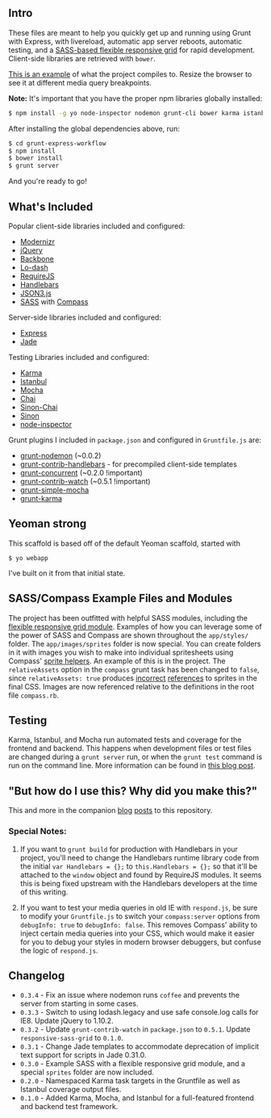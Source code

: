 ## Intro

These files are meant to help you quickly get up and running using Grunt with Express, with livereload, automatic app server reboots, automatic testing, and a [SASS-based flexible responsive grid](https://github.com/appleYaks/responsive-sass-grid) for rapid development. Client-side libraries are retrieved with `bower`.

[This is an example](http://davidarvelo.com/e/workflow/) of what the project compiles to. Resize the browser to see it at different media query breakpoints.

**Note:** It's important that you have the proper npm libraries globally installed:

```bash
$ npm install -g yo node-inspector nodemon grunt-cli bower karma istanbul
```

After installing the global dependencies above, run:

```bash
$ cd grunt-express-workflow
$ npm install
$ bower install
$ grunt server
```

And you're ready to go!

## What's Included

Popular client-side libraries included and configured:

* [Modernizr](http://modernizr.com/)
* [jQuery](http://jquery.com/)
* [Backbone](http://backbonejs.org)
* [Lo-dash](http://lodash.com/)
* [RequireJS](http://requirejs.org)
* [Handlebars](http://handlebarsjs.com/)
* [JSON3.js](http://bestiejs.github.io/json3/)
* [SASS](http://sass-lang.com/) with [Compass](http://compass-style.org/)

Server-side libraries included and configured:

* [Express](http://expressjs.com/)
* [Jade](http://jade-lang.com/)

Testing Libraries included and configured:

* [Karma](http://karma-runner.github.io/)
* [Istanbul](https://github.com/gotwarlost/istanbul)
* [Mocha](http://visionmedia.github.io/mocha/)
* [Chai](http://chaijs.com/)
* [Sinon-Chai](https://github.com/domenic/sinon-chai)
* [Sinon](http://sinonjs.org/)
* [node-inspector](https://github.com/dannycoates/node-inspector)

Grunt plugins I included in `package.json` and configured in `Gruntfile.js` are:

* [grunt-nodemon](https://github.com/ChrisWren/grunt-nodemon) (~0.0.2)
* [grunt-contrib-handlebars](https://github.com/gruntjs/grunt-contrib-handlebars/) - for precompiled client-side templates
* [grunt-concurrent](https://github.com/sindresorhus/grunt-concurrent) (~0.2.0 !important)
* [grunt-contrib-watch](https://github.com/gruntjs/grunt-contrib-watch) (~0.5.1 !important)
* [grunt-simple-mocha](https://github.com/yaymukund/grunt-simple-mocha)
* [grunt-karma](https://github.com/karma-runner/grunt-karma)

## Yeoman strong

This scaffold is based off of the default Yeoman scaffold, started with

`$ yo webapp`

I've built on it from that initial state.

## SASS/Compass Example Files and Modules

The project has been outfitted with helpful SASS modules, including the [flexible responsive grid module](https://github.com/appleYaks/responsive-sass-grid). Examples of how you can leverage some of the power of SASS and Compass are shown throughout the `app/styles/` folder. The `app/images/sprites` folder is now special. You can create folders in it with images you wish to make into individual spritesheets using Compass' [sprite helpers](http://compass-style.org/help/tutorials/spriting/). An example of this is in the project. The `relativeAssets` option in the `compass` grunt task has been changed to `false`, since `relativeAssets: true` produces [incorrect](https://gist.github.com/passy/5270050) [references](https://github.com/yeoman/yeoman/issues/419) to sprites in the final CSS. Images are now referenced relative to the definitions in the root file `compass.rb`.

## Testing

Karma, Istanbul, and Mocha run automated tests and coverage for the frontend and backend. This happens when development files or test files are changed during a `grunt server` run, or when the `grunt test` command is run on the command line. More information can be found in [this blog post](http://arvelocity.com/2013/07/02/running-an-express-server-with-grunt-and-yeoman-part-3/).

## "But how do I use this? Why did you make this?"

This and more in the companion [blog](http://arvelocity.com/2013/05/30/running-an-express-server-with-grunt-and-yeoman-part-2/) [posts](http://arvelocity.com/2013/07/02/running-an-express-server-with-grunt-and-yeoman-part-3/) to this repository.

### Special Notes:

1. If you want to `grunt build` for production with Handlebars in your project, you'll need to change the Handlebars runtime library code from the initial `var Handlebars = {};` to `this.Handlebars = {};` so that it'll be attached to the `window` object and found by RequireJS modules. It seems this is being fixed upstream with the Handlebars developers at the time of this writing.

2. If you want to test your media queries in old IE with `respond.js`, be sure to modify your `Gruntfile.js` to switch your `compass:server` options from `debugInfo: true` to `debugInfo: false`. This removes Compass' ability to inject certain media queries into your CSS, which would make it easier for you to debug your styles in modern browser debuggers, but confuse the logic of `respond.js`.

## Changelog

* `0.3.4` - Fix an issue where nodemon runs `coffee` and prevents the server from starting in some cases.
* `0.3.3` - Switch to using lodash.legacy and use safe console.log calls for IE8. Update jQuery to 1.10.2.
* `0.3.2` - Update `grunt-contrib-watch` in `package.json` to `0.5.1`. Update `responsive-sass-grid` to `0.1.0`.
* `0.3.1` - Change Jade templates to accommodate deprecation of implicit text support for scripts in Jade 0.31.0.
* `0.3.0` - Example SASS with a flexible responsive grid module, and a special `sprites` folder are now included.
* `0.2.0` - Namespaced Karma task targets in the Gruntfile as well as Istanbul coverage output files.
* `0.1.0` - Added Karma, Mocha, and Istanbul for a full-featured frontend and backend test framework.
